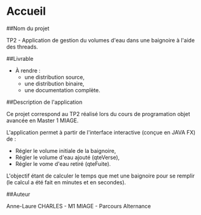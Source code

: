 # Accueil

##Nom du projet

TP2 - Application de gestion du volumes d'eau dans une baignoire à l'aide des threads.

##Livrable

* À rendre :
	* une distribution source,
	* une distribution binaire,
	* une documentation complète.

##Description de l'application

Ce projet correspond au TP2 réalisé lors du cours de programation objet avancée en Master 1 MIAGE.

L'application permet à partir de l'interface interactive (conçue en JAVA FX) de :

* Régler le volume initiale de la baignoire,
* Régler le volume d'eau ajouté (qteVerse),
* Régler le vome d'eau retiré (qteFuite).

L'objectif étant de calculer le temps que met une baignoire pour se remplir (le calcul a été fait en minutes et en secondes).

##Auteur

Anne-Laure CHARLES - M1 MIAGE - Parcours Alternance




